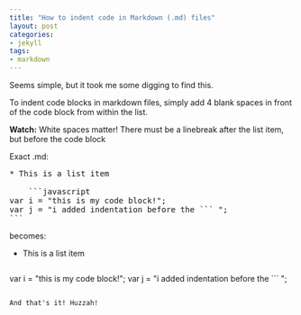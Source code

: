 ```yaml
---
title: "How to indent code in Markdown (.md) files"
layout: post
categories:
- jekyll
tags:
- markdown
---
```


Seems simple, but it took me some digging to find this. 

To indent code blocks in markdown files, simply add 4 blank spaces in front of the code block from within the list. 

<!-- more -->

<div class="alert alert-info">
<b>Watch:</b> White spaces matter! There must be a linebreak after the list item, but before the code block
</div>

Exact .md: 

<pre>
* This is a list item   
 
    ```javascript 
var i = "this is my code block!";
var j = "i added indentation before the ``` ";
```
</pre>

becomes:

* This is a list item
   
    ```javascript 
var i = "this is my code block!";
var j = "i added indentation before the  ``` ";
```

And that's it! Huzzah!
